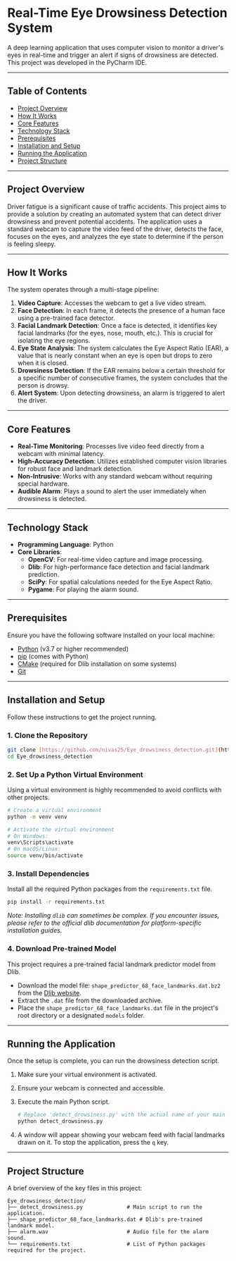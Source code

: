 # Real-Time Eye Drowsiness Detection System

A deep learning application that uses computer vision to monitor a driver's eyes in real-time and trigger an alert if signs of drowsiness are detected. This project was developed in the PyCharm IDE.

---

## Table of Contents

- [Project Overview](#project-overview)
- [How It Works](#how-it-works)
- [Core Features](#core-features)
- [Technology Stack](#technology-stack)
- [Prerequisites](#prerequisites)
- [Installation and Setup](#installation-and-setup)
- [Running the Application](#running-the-application)
- [Project Structure](#project-structure)

---

## Project Overview

Driver fatigue is a significant cause of traffic accidents. This project aims to provide a solution by creating an automated system that can detect driver drowsiness and prevent potential accidents. The application uses a standard webcam to capture the video feed of the driver, detects the face, focuses on the eyes, and analyzes the eye state to determine if the person is feeling sleepy.

---

## How It Works

The system operates through a multi-stage pipeline:

1.  **Video Capture**: Accesses the webcam to get a live video stream.
2.  **Face Detection**: In each frame, it detects the presence of a human face using a pre-trained face detector.
3.  **Facial Landmark Detection**: Once a face is detected, it identifies key facial landmarks (for the eyes, nose, mouth, etc.). This is crucial for isolating the eye regions.
4.  **Eye State Analysis**: The system calculates the Eye Aspect Ratio (EAR), a value that is nearly constant when an eye is open but drops to zero when it is closed.
5.  **Drowsiness Detection**: If the EAR remains below a certain threshold for a specific number of consecutive frames, the system concludes that the person is drowsy.
6.  **Alert System**: Upon detecting drowsiness, an alarm is triggered to alert the driver.

---

## Core Features

-   **Real-Time Monitoring**: Processes live video feed directly from a webcam with minimal latency.
-   **High-Accuracy Detection**: Utilizes established computer vision libraries for robust face and landmark detection.
-   **Non-Intrusive**: Works with any standard webcam without requiring special hardware.
-   **Audible Alarm**: Plays a sound to alert the user immediately when drowsiness is detected.

---

## Technology Stack

-   **Programming Language**: Python
-   **Core Libraries**:
    -   **OpenCV**: For real-time video capture and image processing.
    -   **Dlib**: For high-performance face detection and facial landmark prediction.
    -   **SciPy**: For spatial calculations needed for the Eye Aspect Ratio.
    -   **Pygame**: For playing the alarm sound.

---

## Prerequisites

Ensure you have the following software installed on your local machine:

-   [Python](https://www.python.org/downloads/) (v3.7 or higher recommended)
-   [pip](https://pip.pypa.io/en/stable/installation/) (comes with Python)
-   [CMake](https://cmake.org/download/) (required for Dlib installation on some systems)
-   [Git](https://git-scm.com/downloads/)

---

## Installation and Setup

Follow these instructions to get the project running.

### 1. Clone the Repository

```bash
git clone [https://github.com/nivas25/Eye_drowsiness_detection.git](https://github.com/nivas25/Eye_drowsiness_detection.git)
cd Eye_drowsiness_detection
```

### 2. Set Up a Python Virtual Environment

Using a virtual environment is highly recommended to avoid conflicts with other projects.

```bash
# Create a virtual environment
python -m venv venv

# Activate the virtual environment
# On Windows:
venv\Scripts\activate
# On macOS/Linux:
source venv/bin/activate
```

### 3. Install Dependencies

Install all the required Python packages from the `requirements.txt` file.

```bash
pip install -r requirements.txt
```
*Note: Installing `dlib` can sometimes be complex. If you encounter issues, please refer to the official dlib documentation for platform-specific installation guides.*

### 4. Download Pre-trained Model

This project requires a pre-trained facial landmark predictor model from Dlib.

-   Download the model file: `shape_predictor_68_face_landmarks.dat.bz2` from the [Dlib website](http://dlib.net/files/shape_predictor_68_face_landmarks.dat.bz2).
-   Extract the `.dat` file from the downloaded archive.
-   Place the `shape_predictor_68_face_landmarks.dat` file in the project's root directory or a designated `models` folder.

---

## Running the Application

Once the setup is complete, you can run the drowsiness detection script.

1.  Make sure your virtual environment is activated.
2.  Ensure your webcam is connected and accessible.
3.  Execute the main Python script.

    ```bash
    # Replace 'detect_drowsiness.py' with the actual name of your main script
    python detect_drowsiness.py
    ```

4.  A window will appear showing your webcam feed with facial landmarks drawn on it. To stop the application, press the `q` key.

---

## Project Structure

A brief overview of the key files in this project:

```
Eye_drowsiness_detection/
├── detect_drowsiness.py              # Main script to run the application.
├── shape_predictor_68_face_landmarks.dat # Dlib's pre-trained landmark model.
├── alarm.wav                         # Audio file for the alarm sound.
└── requirements.txt                  # List of Python packages required for the project.
